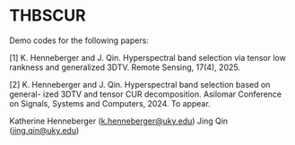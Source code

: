 # THBSCUR

Demo codes for the following papers:

[1]  K. Henneberger and J. Qin. Hyperspectral band selection via tensor low rankness and generalized 3DTV. Remote Sensing, 17(4), 2025.

[2] K. Henneberger and J. Qin. Hyperspectral band selection based on general-
ized 3DTV and tensor CUR decomposition. Asilomar Conference on Signals, Systems and Computers, 2024. To appear.

Katherine Henneberger (k.henneberger@uky.edu) Jing Qin (jing.qin@uky.edu)
